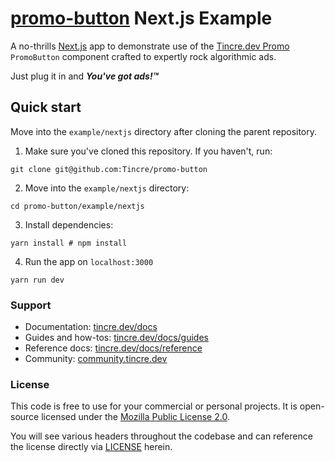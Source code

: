 # [promo-button](https://github.com/Tincre/promo-button) Next.js Example

A no-thrills [Next.js](https://nextjs.org) app to demonstrate use 
of the [Tincre.dev Promo](https://tincre.dev/promo) `PromoButton`
component crafted to expertly rock algorithmic ads. 

Just plug it in and **_You've got ads!™_**

## Quick start

Move into the `example/nextjs` directory after 
cloning the parent repository.

1. Make sure you've cloned this repository. If you haven't, run:
```
git clone git@github.com:Tincre/promo-button
```

2. Move into the `example/nextjs` directory:
```
cd promo-button/example/nextjs
```

3. Install dependencies:
```
yarn install # npm install 
```

4. Run the app on `localhost:3000`
```
yarn run dev 
```
### Support 

- Documentation: [tincre.dev/docs](https://tincre.dev/docs)
- Guides and how-tos: [tincre.dev/docs/guides](https://tincre.dev/docs/guides) 
- Reference docs: [tincre.dev/docs/reference](https://tincre.dev/docs/reference)
- Community: [community.tincre.dev](https://community.tincre.dev)

### License 

This code is free to use for your commercial or personal projects. It is open-source 
licensed under the [Mozilla Public License 2.0](https://www.mozilla.org/en-US/MPL/2.0/).

You will see various headers throughout the codebase and can reference the license 
directly via [LICENSE](https://github.com/Tincre/promo-button/LICENSE) herein.
